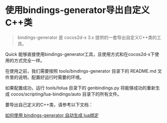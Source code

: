 
使用bindings-generator导出自定义C++类
================

> bindings-generator 是 cocos2d-x 3.x 提供的一套导出自定义C++类的工具。

Quick 能够直接使用bindings-generator工具，且使用方式和在cocos2d-x下使用的方式完全一样。

在使用之前，我们需要按照 tools/bindings-generator 目录下的 README.md 文件里的说明，配置好运行时需要的环境。

如果配置成功，运行 tools/tolua 目录下的 genbindings.py 将能够成功的重新生成 cocos/scripting/lua-bindings/auto 目录下的所有文件。

要导出自己定义的C++类，请参考以下文档：

[如何使用 bindings-generator 自动生成 lua绑定](http://cn.cocos2d-x.org/article/index?type=wiki&url=/doc/cocos-docs-master/manual/framework/native/wiki/how-to-use-bindings-generator/zh.md)
